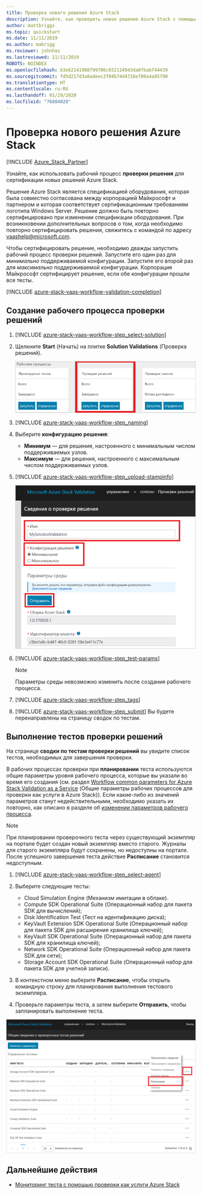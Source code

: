 ```yaml
---
title: Проверка нового решения Azure Stack
description: Узнайте, как проверить новое решение Azure Stack с помощью проверки как услуги.
author: mattbriggs
ms.topic: quickstart
ms.date: 11/11/2019
ms.author: mabrigg
ms.reviewer: johnhas
ms.lastreviewed: 11/11/2019
ROBOTS: NOINDEX
ms.openlocfilehash: b3e62141988f99706c652124943da0fbabf44439
ms.sourcegitcommit: fd5d217d3a8adeec2f04b74d4728e709a4a95790
ms.translationtype: HT
ms.contentlocale: ru-RU
ms.lasthandoff: 01/29/2020
ms.locfileid: "76884028"
---
```

# <a name="validate-a-new-azure-stack-solution"></a>Проверка нового решения Azure Stack

[!INCLUDE [Azure_Stack_Partner](./includes/azure-stack-partner-appliesto.md)]

Узнайте, как использовать рабочий процесс **проверки решения** для сертификации новых решений Azure Stack.

Решение Azure Stack является спецификацией оборудования, которая была совместно согласована между корпорацией Майкрософт и партнером и которая соответствует сертификационным требованиям логотипа Windows Server. Решение должно быть повторно сертифицировано при изменении спецификации оборудования. При возникновении дополнительных вопросов о том, когда необходимо повторно сертифицировать решения, свяжитесь с командой по адресу [vaashelp@microsoft.com](mailto:vaashelp@microsoft.com).

Чтобы сертифицировать решение, необходимо дважды запустить рабочий процесс проверки решений. Запустите его один раз для *минимально* поддерживаемой конфигурации. Запустите его второй раз для *максимально* поддерживаемой конфигурации. Корпорация Майкрософт сертифицирует решение, если обе конфигурации прошли все тесты.

[!INCLUDE [azure-stack-vaas-workflow-validation-completion](includes/azure-stack-vaas-workflow-validation-completion.md)]

## <a name="create-a-solution-validation-workflow"></a>Создание рабочего процесса проверки решений

1. [!INCLUDE [azure-stack-vaas-workflow-step_select-solution](includes/azure-stack-vaas-workflow-step_select-solution.md)]

3. Щелкните **Start** (Начать) на плитке **Solution Validations** (Проверка решений).

    ![Плитка рабочего процесса проверки решений](media/tile_validation-solution.png)

4. [!INCLUDE [azure-stack-vaas-workflow-step_naming](includes/azure-stack-vaas-workflow-step_naming.md)]

5. Выберите **конфигурацию решения**:
    - **Минимум** — для решения, настроенного с минимальным числом поддерживаемых узлов.
    - **Максимум** — для решения, настроенного с максимальным числом поддерживаемых узлов.
6. [!INCLUDE [azure-stack-vaas-workflow-step_upload-stampinfo](includes/azure-stack-vaas-workflow-step_upload-stampinfo.md)]

    ![Сведения о проверке решения](media/workflow_validation-solution_info.png)

7. [!INCLUDE [azure-stack-vaas-workflow-step_test-params](includes/azure-stack-vaas-workflow-step_test-params.md)]

    > [!NOTE]
    > Параметры среды невозможно изменить после создания рабочего процесса.

8. [!INCLUDE [azure-stack-vaas-workflow-step_tags](includes/azure-stack-vaas-workflow-step_tags.md)]
9. [!INCLUDE [azure-stack-vaas-workflow-step_submit](includes/azure-stack-vaas-workflow-step_submit.md)]
    Вы будете перенаправлены на страницу сводок по тестам.

## <a name="run-solution-validation-tests"></a>Выполнение тестов проверки решений

На странице **сводки по тестам проверки решений** вы увидите список тестов, необходимых для завершения проверки.

В рабочих процессах проверки при **планировании** теста используются общие параметры уровня рабочего процесса, которые вы указали во время его создания (см. раздел [Workflow common parameters for Azure Stack Validation as a Service](azure-stack-vaas-parameters.md) (Общие параметры рабочих процессов для проверки как услуги в Azure Stack)). Если какие-либо из значений параметров станут недействительными, необходимо указать их повторно, как описано в разделе об [изменении параметров рабочего процесса](azure-stack-vaas-monitor-test.md#change-workflow-parameters).

> [!NOTE]
> При планировании проверочного теста через существующий экземпляр на портале будет создан новый экземпляр вместо старого. Журналы для старого экземпляра будут сохранены, но недоступны на портале.  
После успешного завершения теста действие **Расписание** становится недоступным.

1. [!INCLUDE [azure-stack-vaas-workflow-step_select-agent](includes/azure-stack-vaas-workflow-step_select-agent.md)]

2. Выберите следующие тесты:
    - Cloud Simulation Engine (Механизм имитации в облаке).
    - Compute SDK Operational Suite (Операционный набор для пакета SDK для вычислений);
    - Disk Identification Test (Тест на идентификацию диска);
    - KeyVault Extension SDK Operational Suite (Операционный набор для пакета SDK для расширения хранилища ключей);
    - KeyVault SDK Operational Suite (Операционный набор для пакета SDK для хранилища ключей);
    - Network SDK Operational Suite (Операционный набор для пакета SDK для сети);
    - Storage Account SDK Operational Suite (Операционный набор для пакета SDK для учетной записи).

3. В контекстном меню выберите **Расписание**, чтобы открыть командную строку для планирования выполнения тестового экземпляра.

4. Проверьте параметры теста, а затем выберите **Отправить**, чтобы запланировать выполнение теста.

![Выполнение теста проверки решений](media/workflow_validation-solution_schedule-test.png)

## <a name="next-steps"></a>Дальнейшие действия

- [Мониторинг теста с помощью проверки как услуги Azure Stack](azure-stack-vaas-monitor-test.md)